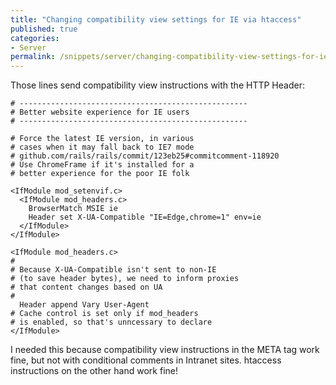 ```yaml
---
title: "Changing compatibility view settings for IE via htaccess"
published: true
categories:
- Server
permalink: /snippets/server/changing-compatibility-view-settings-for-ie-via-htaccess/
---
```


Those lines send compatibility view instructions with the HTTP Header:

```
# ---------------------------------------------------
# Better website experience for IE users
# ---------------------------------------------------

# Force the latest IE version, in various
# cases when it may fall back to IE7 mode
# github.com/rails/rails/commit/123eb25#commitcomment-118920
# Use ChromeFrame if it's installed for a
# better experience for the poor IE folk

<IfModule mod_setenvif.c>
  <IfModule mod_headers.c>
    BrowserMatch MSIE ie
    Header set X-UA-Compatible "IE=Edge,chrome=1" env=ie
  </IfModule>
</IfModule>

<IfModule mod_headers.c>
#
# Because X-UA-Compatible isn't sent to non-IE
# (to save header bytes), we need to inform proxies
# that content changes based on UA
#
  Header append Vary User-Agent
# Cache control is set only if mod_headers
# is enabled, so that's unncessary to declare
</IfModule>
```

I needed this because compatibility view instructions in the META tag work fine, but not with conditional comments in Intranet sites. htaccess instructions on the other hand work fine!
